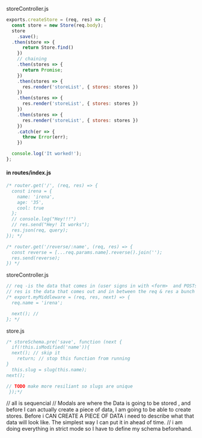 
storeController.js
```js
exports.createStore = (req, res) => {
  const store = new Store(req.body);
  store
    .save();
  .then(store => {
      return Store.find()
    })
    // chaining 
    .then(stores => {
      return Promise;
    })
    .then(stores => {
      res.render('storeList', { stores: stores })
    })
    .then(stores => {
      res.render('storeList', { stores: stores })
    })
    .then(stores => {
      res.render('storeList', { stores: stores })
    })
    .catch(er => {
      throw Error(err);
    })

  console.log('It worked!');
};

```

#### in routes/index.js

```js
/* router.get('/', (req, res) => {
  const irena = {
    name: 'irena',
    age: '35',
    cool: true
  };
  // console.log("Hey!!!")
  // res.send("Hey! It works");
  res.json(req, query);
}); */

/* router.get('/reverse/:name', (req, res) => {
  const reverse = [...req.params.name].reverse().join('');
  res.send(reverse);
}) */
```


storeController.js
```js
// req -is the data that comes in (user signs in with <form>  and POSTs to /login)
// res is the data that comes out and in between the req & res a bunch of work must happen
/* export.myMiddleware = (req, res, next) => {
  req.name = 'irena';

  next(); // 
}; */
```
store.js
```js
/* storeSchema.pre('save', function (next {
  if(!this.isModified('name')){
  next(); // skip it 
    return; // stop this function from running
}
  this.slug = slug(this.name);
next();

// TODO make more resiliant so slugs are unique
 });*/
```

// all is sequencial 
// Modals are where the Data is going to be stored , and before I can  actually create a piece of data, I am going to be able to create stores. Before i CAN CREATE A PIECE OF DATA i need to  describe what that data will look like. The simplest way I can put it in ahead of time.
// i am doing everything in strict mode so I have to define my schema beforehand. 